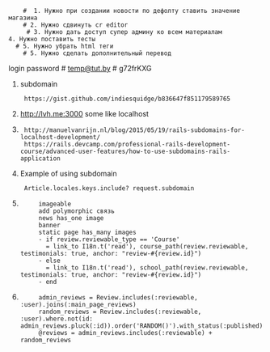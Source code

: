         #  1. Нужно при создании новости по дефолту ставить значение магазина
        # 2. Нужно сдвинуть cr editor
         # 3. Нужно дать доступ супер админу ко всем материалам 
    4. Нужно поставить тесты
      # 5. Нужно убрать html теги 
        # 5. Нужно сделать дополнительный перевод



login 
password
        # temp@tut.by
        # g72frKXG
1. subdomain 
        
        https://gist.github.com/indiesquidge/b836647f851179589765
2. http://lvh.me:3000 some like localhost
3. 
        http://manuelvanrijn.nl/blog/2015/05/19/rails-subdomains-for-localhost-development/
        https://rails.devcamp.com/professional-rails-development-course/advanced-user-features/how-to-use-subdomains-rails-application
        
4. Example of using subdomain
        
        Article.locales.keys.include? request.subdomain
5. 
            imageable 
            add polymorphic связь 
            news has_one image
            banner
            static page has_many images
            - if review.reviewable_type == 'Course'
              = link_to I18n.t('read'), course_path(review.reviewable, testimonials: true, anchor: "review-#{review.id}")
            - else
              = link_to I18n.t('read'), school_path(review.reviewable, testimonials: true, anchor: "review-#{review.id}")
            - end
6. 
            admin_reviews = Review.includes(:reviewable, :user).joins(:main_page_reviews)
            random_reviews = Review.includes(:reviewable, :user).where.not(id:                   admin_reviews.pluck(:id)).order('RANDOM()').with_status(:published).limit(4)
            @reviews = admin_reviews.includes(:reviewable) + random_reviews 

